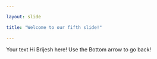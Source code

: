 ```yaml
---

layout: slide

title: "Welcome to our fifth slide!"

---
```


Your text
Hi Brijesh here!
Use the Bottom arrow to go back!
